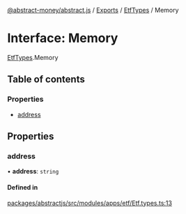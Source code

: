 [@abstract-money/abstract.js](../README.md) / [Exports](../modules.md) / [EtfTypes](../modules/EtfTypes.md) / Memory

# Interface: Memory

[EtfTypes](../modules/EtfTypes.md).Memory

## Table of contents

### Properties

- [address](EtfTypes.Memory.md#address)

## Properties

### address

• **address**: `string`

#### Defined in

[packages/abstractjs/src/modules/apps/etf/Etf.types.ts:13](https://github.com/Abstract-OS/abstract.js/blob/c46b309/packages/abstractjs/src/modules/apps/etf/Etf.types.ts#L13)
